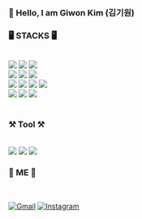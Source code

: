 <div >
  
### 👋 Hello, I am Giwon Kim (김기원)


### 🖥️ STACKS 🖥️  

<br>
  
  <img src="https://img.shields.io/badge/html-E34F26?style=flat&logo=html5&logoColor=white">
  <img src="https://img.shields.io/badge/css-1572B6?style=flat&logo=css3&logoColor=white">
  <img src="https://img.shields.io/badge/javascript-F7DF1E?style=flat&logo=javascript&logoColor=black">
  <br>
  <img src="https://img.shields.io/badge/react-61DAFB?style=flat&logo=react&logoColor=black"> 
  <img src="https://img.shields.io/badge/jquery-0769AD?style=flat&logo=jquery&logoColor=white">
  <img src="https://img.shields.io/badge/c-A8B9CC?style=flat-square&logo=c&logoColor=white"/>
  <br>
  <img src="https://img.shields.io/badge/java-007396?style=flat&logo=java&logoColor=white"> 
  <img src="https://img.shields.io/badge/python-3776AB?style=flat&logo=python&logoColor=white">  
  <img src="https://img.shields.io/badge/springboot-6DB33F?style=flat&logo=springboot&logoColor=white">  
  <img src="https://img.shields.io/badge/mySQL-4479A1?style=flat&logo=mySQL&logoColor=white"> 
  <br>
  <img src="https://img.shields.io/badge/amazonaws-232F3E?style=flat&logo=amazonaws&logoColor=white">   
  <img src="https://img.shields.io/badge/github-181717?style=flat&logo=github&logoColor=white">
  <img src="https://img.shields.io/badge/git-F05032?style=flat&logo=git&logoColor=white">
  <br>


<br>

### ⚒️ Tool ⚒️

<br>

<img src="https://img.shields.io/badge/Visual Studio Code-007ACC?style=flat-square&logo=Visual Studio Code&logoColor=white">
<img src="https://img.shields.io/badge/Visual Studio-5C2D91?style=flat-square&logo=Visual Studio&logoColor=white">
<img src="https://img.shields.io/badge/Eclipse IDE-2C2255?style=flat-square&logo=Eclipse IDE&logoColor=white">

<br>

### 🐰 ME 🐰

<br>

<!-- [![KakaoTalk](https://img.shields.io/badge/KakaoTalk-FFCD00?logo=kakaotalk&logoColor=white)](https://namecard.kakao.com/kimgiwon) --> 
[![Gmail](https://img.shields.io/badge/-rldnjs3413@gmail.com-EA4335?logo=gmail&logoColor=white)](mailto:rldnjs3413@gmail.com)
[![Instagram](https://img.shields.io/badge/-@K__origin-E4405F?logo=instagram&logoColor=white)](https://www.instagram.com/k__origin)


</div> 
